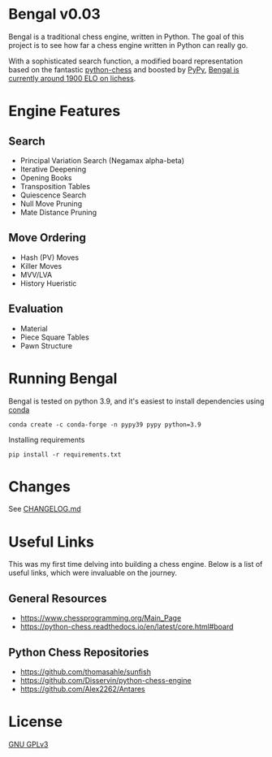 # Bengal v0.03

Bengal is a traditional chess engine, written in Python. The goal of this project is to see how far a chess engine written in Python can really go.

With a sophisticated search function, a modified board representation based on the fantastic [python-chess](https://github.com/niklasf/python-chess) and boosted by [PyPy](https://www.pypy.org/), [Bengal is currently around 1900 ELO on lichess](https://lichess.org/@/BengalBot).

# Engine Features

## Search

- Principal Variation Search (Negamax alpha-beta)
- Iterative Deepening
- Opening Books
- Transposition Tables
- Quiescence Search
- Null Move Pruning
- Mate Distance Pruning

## Move Ordering

- Hash (PV) Moves
- Killer Moves
- MVV/LVA
- History Hueristic

## Evaluation

- Material
- Piece Square Tables
- Pawn Structure

# Running Bengal

Bengal is tested on python 3.9, and it's easiest to install dependencies using [conda](https://docs.conda.io/en/latest/miniconda.html#linux-installers)

```
conda create -c conda-forge -n pypy39 pypy python=3.9
```

Installing requirements

```
pip install -r requirements.txt
```

# Changes

See [CHANGELOG.md](CHANGELOG.md)

# Useful Links

This was my first time delving into building a chess engine. Below is a list of useful links, which were invaluable on the journey.

## General Resources

- https://www.chessprogramming.org/Main_Page
- https://python-chess.readthedocs.io/en/latest/core.html#board

## Python Chess Repositories

- https://github.com/thomasahle/sunfish
- https://github.com/Disservin/python-chess-engine
- https://github.com/Alex2262/Antares

# License

[GNU GPLv3](LICENSE.md)
